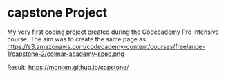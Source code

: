 # capstone Project

My very first coding project created during the Codecademy Pro Intensive course. The aim was to create the same page as:
https://s3.amazonaws.com/codecademy-content/courses/freelance-1/capstone-2/colmar-academy-spec.png

Result: https://monixm.github.io/capstone/
